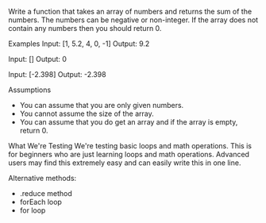 Write a function that takes an array of numbers and returns the sum of the numbers. The numbers can be negative or non-integer. If the array does not contain any numbers then you should return 0.

Examples
  Input: [1, 5.2, 4, 0, -1]
  Output: 9.2

  Input: []
  Output: 0

  Input: [-2.398]
  Output: -2.398

Assumptions
  - You can assume that you are only given numbers.
  - You cannot assume the size of the array.
  - You can assume that you do get an array and if the array is empty, return 0.

What We're Testing
  We're testing basic loops and math operations. This is for beginners who are just learning loops and math operations.
  Advanced users may find this extremely easy and can easily write this in one line.

Alternative methods:
- .reduce method
- forEach loop
- for loop